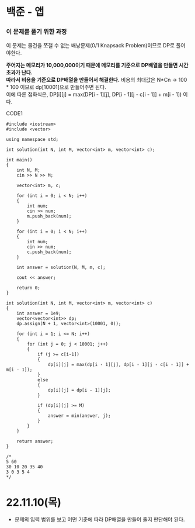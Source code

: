 #  백준 - 앱

### 이 문제를 풀기 위한 과정
이 문제는 물건을 쪼갤 수 없는 배낭문제(0/1 Knapsack Problem)이므로 DP로 풀어야한다.  

**주어지는 메모리가 10,000,000이기 때문에 메모리를 기준으로 DP배열을 만들면 시간초과가 난다.  
따라서 비용을 기준으로 DP배열을 만들어서 해결한다.** 
비용의 최대값은 N*Cn -> 100 * 100 이므로 dp[10001]으로 만들어주면 된다.  
이에 따른 점화식은, DP[i][j] = max(DP[i - 1][j], DP[i - 1][j - c[i - 1]] + m[i - 1]) 이다.  

CODE1

    #include <iostream>
    #include <vector>

    using namespace std;

    int solution(int N, int M, vector<int> m, vector<int> c);

    int main()
    {
        int N, M;
        cin >> N >> M;

        vector<int> m, c;

        for (int i = 0; i < N; i++)
        {
            int num;
            cin >> num;
            m.push_back(num);
        }

        for (int i = 0; i < N; i++)
        {
            int num;
            cin >> num;
            c.push_back(num);
        }

        int answer = solution(N, M, m, c);

        cout << answer;

        return 0;
    }

    int solution(int N, int M, vector<int> m, vector<int> c)
    {
        int answer = 1e9;
        vector<vector<int>> dp;
        dp.assign(N + 1, vector<int>(10001, 0));

        for (int i = 1; i <= N; i++)
        {
            for (int j = 0; j < 10001; j++)
            {
                if (j >= c[i-1])
                {
                    dp[i][j] = max(dp[i - 1][j], dp[i - 1][j - c[i - 1]] + m[i - 1]);
                }
                else
                {
                    dp[i][j] = dp[i - 1][j];
                }

                if (dp[i][j] >= M)
                {
                    answer = min(answer, j);
                }
            }
        }

        return answer;
    }

    /*
    5 60
    30 10 20 35 40
    3 0 3 5 4
    */

# 22.11.10(목)
* 문제의 입력 범위를 보고 어떤 기준에 따라 DP배열을 만들어 줄지 판단해야 된다.
